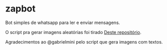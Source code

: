 # zapbot
Bot simples de whatsapp para ler e enviar mensagens.

O script pra gerar imagens aleatórias foi tirado [Deste repositório](https://github.com/diegotf30/meme-bot).

Agradecimentos ao @gabrielmini pelo script que gera imagens com textos.
